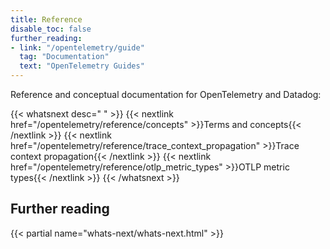 ```yaml
---
title: Reference
disable_toc: false
further_reading:
- link: "/opentelemetry/guide"
  tag: "Documentation"
  text: "OpenTelemetry Guides"
---
```


Reference and conceptual documentation for OpenTelemetry and Datadog:

{{< whatsnext desc=" " >}}
   {{< nextlink href="/opentelemetry/reference/concepts" >}}Terms and concepts{{< /nextlink >}}
   {{< nextlink href="/opentelemetry/reference/trace_context_propagation" >}}Trace context propagation{{< /nextlink >}}
   {{< nextlink href="/opentelemetry/reference/otlp_metric_types" >}}OTLP metric types{{< /nextlink >}}
{{< /whatsnext >}}

## Further reading

{{< partial name="whats-next/whats-next.html" >}}